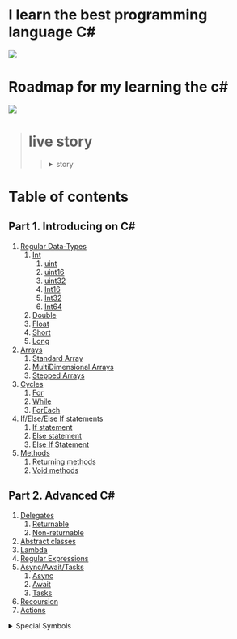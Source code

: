 
# I learn the best programming language C#

![](https://www.freeiconspng.com/uploads/c-logo-icon-18.png)

# Roadmap for my learning the c#

![](https://media.istockphoto.com/id/691423398/ru/%D0%B2%D0%B5%D0%BA%D1%82%D0%BE%D1%80%D0%BD%D0%B0%D1%8F/%D0%B8%D0%B7%D0%B2%D0%B8%D0%BB%D0%B8%D1%81%D1%82%D0%B0%D1%8F-%D0%B4%D0%BE%D1%80%D0%BE%D0%B3%D0%B0-%D0%BD%D0%B0-%D0%B1%D0%B5%D0%BB%D0%BE%D0%BC-%D0%B8%D0%B7%D0%BE%D0%BB%D0%B8%D1%80%D0%BE%D0%B2%D0%B0%D0%BD%D0%BD%D0%BE%D0%BC-%D1%84%D0%BE%D0%BD%D0%B5-%D1%81-pin-%D0%BA%D0%BE%D0%B4%D0%B0%D0%BC%D0%B8.jpg?s=612x612&w=0&k=20&c=tfN7wEwJUJMeu4hFaCoUVa2Ot1Nb3lzDDteUS195nAg=)

> # live story
>> <details><summary>story</summary>I saw a video on youtube. something like this:how to write your first program.and I wanted to start studying this business myself, but since I didn’t have a smart computer, I just watched the video and tried not this language, but the HTML markup language, and something seemed to work out. I simultaneously studied at a technical school as a builder, but I did not like this profession. I finished my studies and went into the army, then I moved in with my brother and began to get serious, having bought myself a laptop before that, but at first I could not decide what I wanted and studied everything that was not nailed down, but soon I seriously decided to study C#</details>

# Table of contents
##  Part 1. Introducing on C#
1.  [Regular Data-Types]()
    1. [Int]()
       1. [uint]()
       2. [uint16]()
       3. [uint32]() 
       4. [Int16]()
       5. [Int32]()
       6. [Int64]()
    2. [Double]()
    3. [Float]()
    4. [Short]()
    5. [Long]()
2. [Arrays]()
   1. [Standard Array]()
   2. [MultiDimensional Arrays]()
   3. [Stepped Arrays]()
3. [Cycles]()
   1. [For]()
   2. [While]()
   3. [ForEach]()
4. [If/Else/Else If statements]()
   1. [If statement]()
   2. [Else statement]()
   3. [Else If Statement]()
5. [Methods]()
   1. [Returning methods]()
   2. [Void methods]()
## Part 2. Advanced C#
1. [Delegates]()
   1. [Returnable]()
   2. [Non-returnable]()
2. [Abstract classes]()
3. [Lambda]()
4. [Regular Expressions]()
5. [Async/Await/Tasks]()
    1. [Async]()
   2. [Await]()
   3. [Tasks]()
6. [Recoursion]()
7. [Actions]()

 <details>
<summary> Special Symbols</summary> 
\n - new line,
\t - tab,

\r - teleport the cursor to start of line  
 \b - split 2 last digits   
</details>